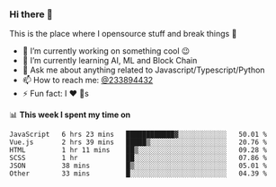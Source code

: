 ### Hi there 👋

<!--
**a233894432/a233894432** is a ✨ _special_ ✨ repository because its `README.md` (this file) appears on your GitHub profile.

Here are some ideas to get you started:

- 🔭 I’m currently working on ...
- 🌱 I’m currently learning ...
- 👯 I’m looking to collaborate on ...
- 🤔 I’m looking for help with ...
- 💬 Ask me about ...
- 📫 How to reach me: ...
- 😄 Pronouns: ...
- ⚡ Fun fact: ...
-->
 
 
This is the place where I opensource stuff and break things :rofl:

- 🔭 I’m currently working on something cool :wink:
- 🌱 I’m currently learning AI, ML and Block Chain
- 💬 Ask me about anything related to Javascript/Typescript/Python
- 📫 How to reach me: [@233894432](https://twitter.com/233894432)
- ⚡ Fun fact: I :heart: :dog:s

📊 **This week I spent my time on**
<!--START_SECTION:waka-->

```text
JavaScript   6 hrs 23 mins   ████████████▓░░░░░░░░░░░░   50.01 %
Vue.js       2 hrs 39 mins   █████▒░░░░░░░░░░░░░░░░░░░   20.76 %
HTML         1 hr 11 mins    ██▒░░░░░░░░░░░░░░░░░░░░░░   09.28 %
SCSS         1 hr            ██░░░░░░░░░░░░░░░░░░░░░░░   07.86 %
JSON         38 mins         █▒░░░░░░░░░░░░░░░░░░░░░░░   05.01 %
Other        33 mins         █░░░░░░░░░░░░░░░░░░░░░░░░   04.39 %
```

<!--END_SECTION:waka-->
